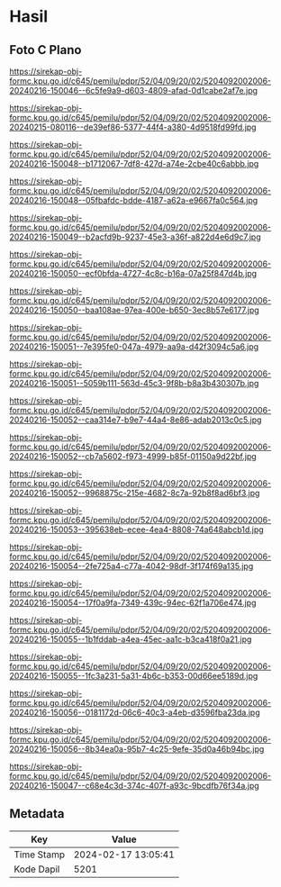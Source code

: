 # Hasil

## Foto C Plano

https://sirekap-obj-formc.kpu.go.id/c645/pemilu/pdpr/52/04/09/20/02/5204092002006-20240216-150046--6c5fe9a9-d603-4809-afad-0d1cabe2af7e.jpg

https://sirekap-obj-formc.kpu.go.id/c645/pemilu/pdpr/52/04/09/20/02/5204092002006-20240215-080116--de39ef86-5377-44f4-a380-4d9518fd99fd.jpg

https://sirekap-obj-formc.kpu.go.id/c645/pemilu/pdpr/52/04/09/20/02/5204092002006-20240216-150048--b1712067-7df8-427d-a74e-2cbe40c6abbb.jpg

https://sirekap-obj-formc.kpu.go.id/c645/pemilu/pdpr/52/04/09/20/02/5204092002006-20240216-150048--05fbafdc-bdde-4187-a62a-e9667fa0c564.jpg

https://sirekap-obj-formc.kpu.go.id/c645/pemilu/pdpr/52/04/09/20/02/5204092002006-20240216-150049--b2acfd9b-9237-45e3-a36f-a822d4e6d9c7.jpg

https://sirekap-obj-formc.kpu.go.id/c645/pemilu/pdpr/52/04/09/20/02/5204092002006-20240216-150050--ecf0bfda-4727-4c8c-b16a-07a25f847d4b.jpg

https://sirekap-obj-formc.kpu.go.id/c645/pemilu/pdpr/52/04/09/20/02/5204092002006-20240216-150050--baa108ae-97ea-400e-b650-3ec8b57e6177.jpg

https://sirekap-obj-formc.kpu.go.id/c645/pemilu/pdpr/52/04/09/20/02/5204092002006-20240216-150051--7e395fe0-047a-4979-aa9a-d42f3094c5a6.jpg

https://sirekap-obj-formc.kpu.go.id/c645/pemilu/pdpr/52/04/09/20/02/5204092002006-20240216-150051--5059b111-563d-45c3-9f8b-b8a3b430307b.jpg

https://sirekap-obj-formc.kpu.go.id/c645/pemilu/pdpr/52/04/09/20/02/5204092002006-20240216-150052--caa314e7-b9e7-44a4-8e86-adab2013c0c5.jpg

https://sirekap-obj-formc.kpu.go.id/c645/pemilu/pdpr/52/04/09/20/02/5204092002006-20240216-150052--cb7a5602-f973-4999-b85f-01150a9d22bf.jpg

https://sirekap-obj-formc.kpu.go.id/c645/pemilu/pdpr/52/04/09/20/02/5204092002006-20240216-150052--9968875c-215e-4682-8c7a-92b8f8ad6bf3.jpg

https://sirekap-obj-formc.kpu.go.id/c645/pemilu/pdpr/52/04/09/20/02/5204092002006-20240216-150053--395638eb-ecee-4ea4-8808-74a648abcb1d.jpg

https://sirekap-obj-formc.kpu.go.id/c645/pemilu/pdpr/52/04/09/20/02/5204092002006-20240216-150054--2fe725a4-c77a-4042-98df-3f174f69a135.jpg

https://sirekap-obj-formc.kpu.go.id/c645/pemilu/pdpr/52/04/09/20/02/5204092002006-20240216-150054--17f0a9fa-7349-439c-94ec-62f1a706e474.jpg

https://sirekap-obj-formc.kpu.go.id/c645/pemilu/pdpr/52/04/09/20/02/5204092002006-20240216-150055--1b1fddab-a4ea-45ec-aa1c-b3ca418f0a21.jpg

https://sirekap-obj-formc.kpu.go.id/c645/pemilu/pdpr/52/04/09/20/02/5204092002006-20240216-150055--1fc3a231-5a31-4b6c-b353-00d66ee5189d.jpg

https://sirekap-obj-formc.kpu.go.id/c645/pemilu/pdpr/52/04/09/20/02/5204092002006-20240216-150056--0181172d-06c6-40c3-a4eb-d3596fba23da.jpg

https://sirekap-obj-formc.kpu.go.id/c645/pemilu/pdpr/52/04/09/20/02/5204092002006-20240216-150056--8b34ea0a-95b7-4c25-9efe-35d0a46b94bc.jpg

https://sirekap-obj-formc.kpu.go.id/c645/pemilu/pdpr/52/04/09/20/02/5204092002006-20240216-150047--c68e4c3d-374c-407f-a93c-9bcdfb76f34a.jpg


## Metadata

| Key        | Value               |
| ---------- | ------------------- |
| Time Stamp | 2024-02-17 13:05:41 |
| Kode Dapil | 5201                |



